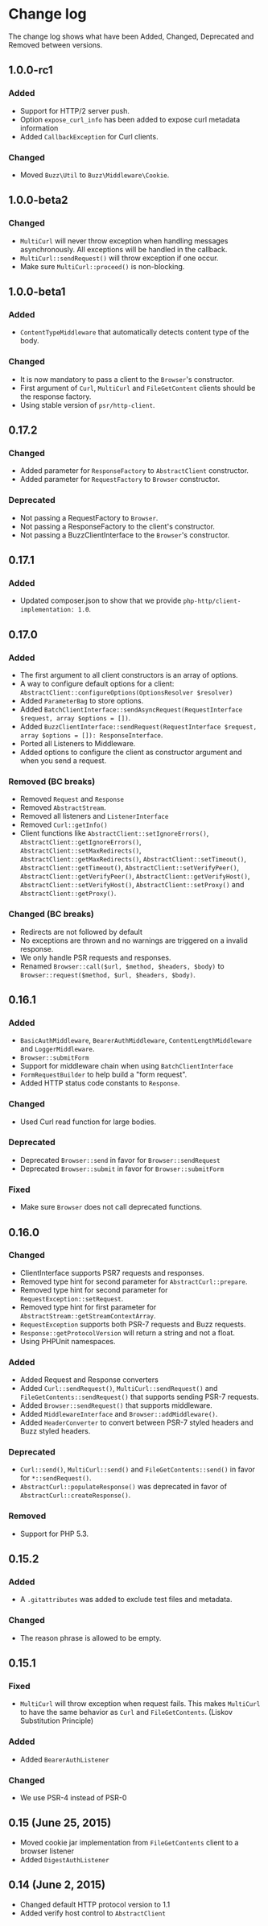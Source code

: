 # Change log

The change log shows what have been Added, Changed, Deprecated and Removed between versions.

## 1.0.0-rc1

### Added

- Support for HTTP/2 server push. 
- Option `expose_curl_info` has been added to expose curl metadata information
- Added `CallbackException` for Curl clients. 

### Changed

- Moved `Buzz\Util` to `Buzz\Middleware\Cookie`.

## 1.0.0-beta2

### Changed

- `MultiCurl` will never throw exception when handling messages asynchronously.
All exceptions will be handled in the callback.
- `MultiCurl::sendRequest()` will throw exception if one occur.
- Make sure `MultiCurl::proceed()` is non-blocking.

## 1.0.0-beta1

### Added

- `ContentTypeMiddleware` that automatically detects content type of the body.

### Changed

- It is now mandatory to pass a client to the `Browser`'s constructor.
- First argument of `Curl`, `MultiCurl` and `FileGetContent` clients should be the response factory.
- Using stable version of `psr/http-client`.

## 0.17.2

### Changed

- Added parameter for `ResponseFactory` to `AbstractClient` constructor.
- Added parameter for  `RequestFactory` to `Browser` constructor.

### Deprecated

- Not passing a RequestFactory to `Browser`.
- Not passing a ResponseFactory to the client's constructor.
- Not passing a BuzzClientInterface to the `Browser`'s constructor.


## 0.17.1

### Added

- Updated composer.json to show that we provide `php-http/client-implementation: 1.0`.

## 0.17.0

### Added

- The first argument to all client constructors is an array of options.
- A way to configure default options for a client: `AbstractClient::configureOptions(OptionsResolver $resolver)`
- Added `ParameterBag` to store options.
- Added `BatchClientInterface::sendAsyncRequest(RequestInterface $request, array $options = [])`.
- Added `BuzzClientInterface::sendRequest(RequestInterface $request, array $options = []): ResponseInterface`.
- Ported all Listeners to Middleware.
- Added options to configure the client as constructor argument and when you send a request.

### Removed (BC breaks)

- Removed `Request` and `Response`
- Removed `AbstractStream`.
- Removed all listeners and `ListenerInterface`
- Removed `Curl::getInfo()`
- Client functions like `AbstractClient::setIgnoreErrors()`, `AbstractClient::getIgnoreErrors()`, `AbstractClient::setMaxRedirects()`,
`AbstractClient::getMaxRedirects()`, `AbstractClient::setTimeout()`, `AbstractClient::getTimeout()`,
`AbstractClient::setVerifyPeer()`, `AbstractClient::getVerifyPeer()`, `AbstractClient::getVerifyHost()`,
`AbstractClient::setVerifyHost()`, `AbstractClient::setProxy()` and `AbstractClient::getProxy()`.

### Changed (BC breaks)

- Redirects are not followed by default
- No exceptions are thrown and no warnings are triggered on a invalid response.
- We only handle PSR requests and responses.
- Renamed `Browser::call($url, $method, $headers, $body)` to `Browser::request($method, $url, $headers, $body)`.

## 0.16.1

### Added

- `BasicAuthMiddleware`, `BearerAuthMiddleware`, `ContentLengthMiddleware` and `LoggerMiddleware`.
- `Browser::submitForm`
- Support for middleware chain when using `BatchClientInterface`
- `FormRequestBuilder` to help build a "form request".
- Added HTTP status code constants to `Response`.

### Changed

- Used Curl read function for large bodies.

### Deprecated

- Deprecated `Browser::send` in favor for `Browser::sendRequest`
- Deprecated `Browser::submit` in favor for `Browser::submitForm`

### Fixed

- Make sure `Browser` does not call deprecated functions.

## 0.16.0

### Changed

* ClientInterface supports PSR7 requests and responses.
* Removed type hint for second parameter for `AbstractCurl::prepare`.
* Removed type hint for second parameter for `RequestException::setRequest`.
* Removed type hint for first parameter for `AbstractStream::getStreamContextArray`.
* `RequestException` supports both PSR-7 requests and Buzz requests.
* `Response::getProtocolVersion` will return a string and not a float.
* Using PHPUnit namespaces.

### Added

* Added Request and Response converters
* Added `Curl::sendRequest()`, `MultiCurl::sendRequest()` and `FileGetContents::sendRequest()` that
  supports sending PSR-7 requests.
* Added `Browser::sendRequest()` that supports middleware.
* Added `MiddlewareInterface` and `Browser::addMiddleware()`.
* Added `HeaderConverter` to convert between PSR-7 styled headers and Buzz styled headers.

### Deprecated

* `Curl::send()`, `MultiCurl::send()` and `FileGetContents::send()` in favor for `*::sendRequest()`.
* `AbstractCurl::populateResponse()` was deprecated in favor of `AbstractCurl::createResponse()`.

### Removed

* Support for PHP 5.3.

## 0.15.2

### Added

* A `.gitattributes` was added to exclude test files and metadata.

### Changed

* The reason phrase is allowed to be empty.

## 0.15.1

### Fixed

 * `MultiCurl` will throw exception when request fails. This makes `MultiCurl` to have the same behavior as `Curl` and
   `FileGetContents`. (Liskov Substitution Principle)

### Added

* Added `BearerAuthListener`

### Changed

 * We use PSR-4 instead of PSR-0

## 0.15 (June 25, 2015)

 * Moved cookie jar implementation from `FileGetContents` client to a browser
   listener
 * Added `DigestAuthListener`

## 0.14 (June 2, 2015)

 * Changed default HTTP protocol version to 1.1
 * Added verify host control to `AbstractClient`
